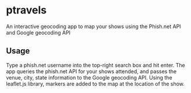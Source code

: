 # ptravels
An interactive geocoding app to map your shows using the Phish.net API and Google geocoding API
## Usage
Type a phish.net username into the top-right search box and hit enter. The app queries the phish.net API for your shows attended, and passes the 
venue, city, state information to the Google geocoding API. Using the leaflet.js library, markers are added to the map at the location of the show.
